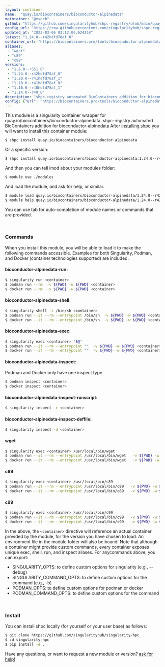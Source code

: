 ```yaml
---
layout: container
name:  "quay.io/biocontainers/bioconductor-alpinedata"
maintainer: "@vsoch"
github: "https://github.com/singularityhub/shpc-registry/blob/main/quay.io/biocontainers/bioconductor-alpinedata/container.yaml"
config_url: "https://raw.githubusercontent.com/singularityhub/shpc-registry/main/quay.io/biocontainers/bioconductor-alpinedata/container.yaml"
updated_at: "2023-03-06 03:12:06.624258"
latest: "1.24.0--r42hdfd78af_0"
container_url: "https://biocontainers.pro/tools/bioconductor-alpinedata"
aliases:
 - "wget"
 - "c89"
 - "c99"
versions:
 - "1.8.0--r351_0"
 - "1.24.0--r42hdfd78af_0"
 - "1.20.0--r41hdfd78af_1"
 - "1.18.0--r41hdfd78af_0"
 - "1.16.0--r40hdfd78af_1"
 - "1.14.0--r40_0"
description: "shpc-registry automated BioContainers addition for bioconductor-alpinedata"
config: {"url": "https://biocontainers.pro/tools/bioconductor-alpinedata", "maintainer": "@vsoch", "description": "shpc-registry automated BioContainers addition for bioconductor-alpinedata", "latest": {"1.24.0--r42hdfd78af_0": "sha256:5c0c8da6dc15dc7fb836b725f34e4d59af3a7033618abb362a14ee34f5b5ec1f"}, "tags": {"1.8.0--r351_0": "sha256:50bd4350c48c82b69052b4bb460fd7243ce50ccd9a6687024a3daeb9b066986e", "1.24.0--r42hdfd78af_0": "sha256:5c0c8da6dc15dc7fb836b725f34e4d59af3a7033618abb362a14ee34f5b5ec1f", "1.20.0--r41hdfd78af_1": "sha256:2bf864bd89fa69200b99dd5ac05417a27bcc2da0e8ee7c829c39c3b2247834be", "1.18.0--r41hdfd78af_0": "sha256:17918454d1eea13c4cee84c0ed55a234b70010555b5f3ebb3a70c279ce58b5a5", "1.16.0--r40hdfd78af_1": "sha256:b403b9fc590a4c92b145b3c87aa443316478b23a32b753099df7a854a8f5f431", "1.14.0--r40_0": "sha256:9a6459775bbe4353346208e0ed5516b72d4bf2670fa826b19b1ac4ec99bce068"}, "docker": "quay.io/biocontainers/bioconductor-alpinedata", "aliases": {"wget": "/usr/local/bin/wget", "c89": "/usr/local/bin/c89", "c99": "/usr/local/bin/c99"}}
---
```


This module is a singularity container wrapper for quay.io/biocontainers/bioconductor-alpinedata.
shpc-registry automated BioContainers addition for bioconductor-alpinedata
After [installing shpc](#install) you will want to install this container module:


```bash
$ shpc install quay.io/biocontainers/bioconductor-alpinedata
```

Or a specific version:

```bash
$ shpc install quay.io/biocontainers/bioconductor-alpinedata:1.24.0--r42hdfd78af_0
```

And then you can tell lmod about your modules folder:

```bash
$ module use ./modules
```

And load the module, and ask for help, or similar.

```bash
$ module load quay.io/biocontainers/bioconductor-alpinedata/1.24.0--r42hdfd78af_0
$ module help quay.io/biocontainers/bioconductor-alpinedata/1.24.0--r42hdfd78af_0
```

You can use tab for auto-completion of module names or commands that are provided.

<br>

### Commands

When you install this module, you will be able to load it to make the following commands accessible.
Examples for both Singularity, Podman, and Docker (container technologies supported) are included.

#### bioconductor-alpinedata-run:

```bash
$ singularity run <container>
$ podman run --rm  -v ${PWD} -w ${PWD} <container>
$ docker run --rm  -v ${PWD} -w ${PWD} <container>
```

#### bioconductor-alpinedata-shell:

```bash
$ singularity shell -s /bin/sh <container>
$ podman run --it --rm --entrypoint /bin/sh  -v ${PWD} -w ${PWD} <container>
$ docker run --it --rm --entrypoint /bin/sh  -v ${PWD} -w ${PWD} <container>
```

#### bioconductor-alpinedata-exec:

```bash
$ singularity exec <container> "$@"
$ podman run --it --rm --entrypoint ""  -v ${PWD} -w ${PWD} <container> "$@"
$ docker run --it --rm --entrypoint ""  -v ${PWD} -w ${PWD} <container> "$@"
```

#### bioconductor-alpinedata-inspect:

Podman and Docker only have one inspect type.

```bash
$ podman inspect <container>
$ docker inspect <container>
```

#### bioconductor-alpinedata-inspect-runscript:

```bash
$ singularity inspect -r <container>
```

#### bioconductor-alpinedata-inspect-deffile:

```bash
$ singularity inspect -d <container>
```


#### wget

```bash
$ singularity exec <container> /usr/local/bin/wget
$ podman run --it --rm --entrypoint /usr/local/bin/wget   -v ${PWD} -w ${PWD} <container> -c " $@"
$ docker run --it --rm --entrypoint /usr/local/bin/wget   -v ${PWD} -w ${PWD} <container> -c " $@"
```


#### c89

```bash
$ singularity exec <container> /usr/local/bin/c89
$ podman run --it --rm --entrypoint /usr/local/bin/c89   -v ${PWD} -w ${PWD} <container> -c " $@"
$ docker run --it --rm --entrypoint /usr/local/bin/c89   -v ${PWD} -w ${PWD} <container> -c " $@"
```


#### c99

```bash
$ singularity exec <container> /usr/local/bin/c99
$ podman run --it --rm --entrypoint /usr/local/bin/c99   -v ${PWD} -w ${PWD} <container> -c " $@"
$ docker run --it --rm --entrypoint /usr/local/bin/c99   -v ${PWD} -w ${PWD} <container> -c " $@"
```



In the above, the `<container>` directive will reference an actual container provided
by the module, for the version you have chosen to load. An environment file in the
module folder will also be bound. Note that although a container
might provide custom commands, every container exposes unique exec, shell, run, and
inspect aliases. For anycommands above, you can export:

 - SINGULARITY_OPTS: to define custom options for singularity (e.g., --debug)
 - SINGULARITY_COMMAND_OPTS: to define custom options for the command (e.g., -b)
 - PODMAN_OPTS: to define custom options for podman or docker
 - PODMAN_COMMAND_OPTS: to define custom options for the command

<br>

### Install

You can install shpc locally (for yourself or your user base) as follows:

```bash
$ git clone https://github.com/singularityhub/singularity-hpc
$ cd singularity-hpc
$ pip install -e .
```

Have any questions, or want to request a new module or version? [ask for help!](https://github.com/singularityhub/singularity-hpc/issues)